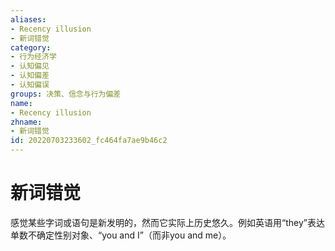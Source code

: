 ```yaml
---
aliases:
- Recency illusion
- 新词错觉
category:
- 行为经济学
- 认知偏见
- 认知偏差
- 认知偏误
groups: 决策、信念与行为偏差
name:
- Recency illusion
zhname:
- 新词错觉
id: 20220703233602_fc464fa7ae9b46c2
---
```


# 新词错觉

感觉某些字词或语句是新发明的，然而它实际上历史悠久。例如英语用“they”表达单数不确定性别对象、“you and I”（而非you and me）。
